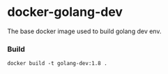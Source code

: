 docker-golang-dev
=================
The base docker image used to build golang dev env.

### Build ###
```
docker build -t golang-dev:1.8 .
```
